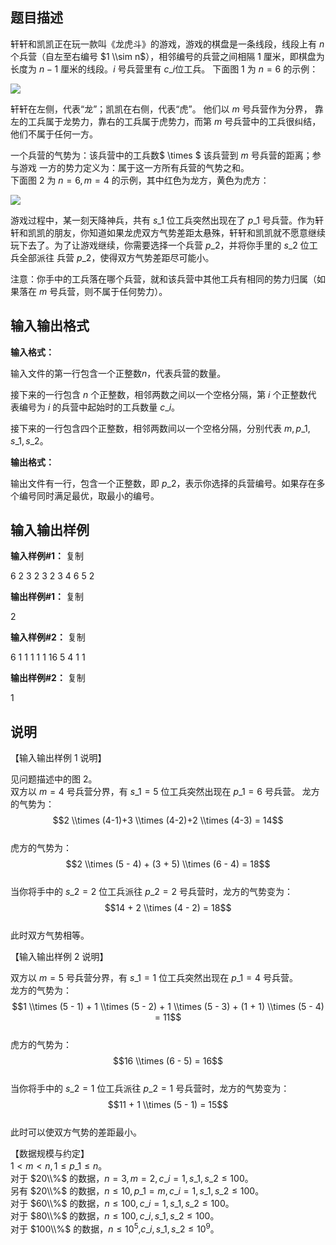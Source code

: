 题目描述
----

轩轩和凯凯正在玩一款叫《龙虎斗》的游戏，游戏的棋盘是一条线段，线段上有 $n$ 个兵营（自左至右编号 $1 \\sim n$），相邻编号的兵营之间相隔 $1$ 厘米，即棋盘为长度为 $n-1$ 厘米的线段。$i$ 号兵营里有 $c\_i$位工兵。 下面图 1 为 $n=6$ 的示例：

![](https://cdn.luogu.org/upload/pic/43224.png)

轩轩在左侧，代表“龙”；凯凯在右侧，代表“虎”。 他们以 $m$ 号兵营作为分界， 靠左的工兵属于龙势力，靠右的工兵属于虎势力，而第 $m$ 号兵营中的工兵很纠结，他们不属于任何一方。

一个兵营的气势为：该兵营中的工兵数$ \\times $ 该兵营到 $m$ 号兵营的距离；参与游戏 一方的势力定义为：属于这一方所有兵营的气势之和。  
下面图 2 为 $n = 6,m = 4$ 的示例，其中红色为龙方，黄色为虎方：

![](https://cdn.luogu.org/upload/pic/43225.png)

游戏过程中，某一刻天降神兵，共有 $s\_1$ 位工兵突然出现在了 $p\_1$ 号兵营。作为轩轩和凯凯的朋友，你知道如果龙虎双方气势差距太悬殊，轩轩和凯凯就不愿意继续玩下去了。为了让游戏继续，你需要选择一个兵营 $p\_2$，并将你手里的 $s\_2$ 位工兵全部派往 兵营 $p\_2$，使得双方气势差距尽可能小。

注意：你手中的工兵落在哪个兵营，就和该兵营中其他工兵有相同的势力归属（如果落在 $m$ 号兵营，则不属于任何势力）。

输入输出格式
------

**输入格式：**  

输入文件的第一行包含一个正整数$n$，代表兵营的数量。

接下来的一行包含 $n$ 个正整数，相邻两数之间以一个空格分隔，第 $i$ 个正整数代 表编号为 $i$ 的兵营中起始时的工兵数量 $c\_i$。

接下来的一行包含四个正整数，相邻两数间以一个空格分隔，分别代表 $m,p\_1,s\_1,s\_2$。

**输出格式：**  

输出文件有一行，包含一个正整数，即 $p\_2$，表示你选择的兵营编号。如果存在多个编号同时满足最优，取最小的编号。

输入输出样例
------

**输入样例#1：** 复制

6 
2 3 2 3 2 3 
4 6 5 2 

**输出样例#1：** 复制

2

**输入样例#2：** 复制

6 
1 1 1 1 1 16 
5 4 1 1

**输出样例#2：** 复制

1

说明
--

【输入输出样例 1 说明】

见问题描述中的图 2。  
双方以 $m=4$ 号兵营分界，有 $s\_1=5$ 位工兵突然出现在 $p\_1=6$ 号兵营。 龙方的气势为：  
$$2 \\times (4-1)+3 \\times (4-2)+2 \\times (4-3) = 14$$  
虎方的气势为：  
$$2 \\times (5 - 4) + (3 + 5) \\times (6 - 4) = 18$$  
当你将手中的 $s\_2 = 2$ 位工兵派往 $p\_2 = 2$ 号兵营时，龙方的气势变为： $$14 + 2 \\times (4 - 2) = 18$$  
此时双方气势相等。

【输入输出样例 2 说明】

双方以 $m = 5$ 号兵营分界，有 $s\_1 = 1$ 位工兵突然出现在 $p\_1 = 4$ 号兵营。  
龙方的气势为：  
$$1 \\times (5 - 1) + 1 \\times (5 - 2) + 1 \\times (5 - 3) + (1 + 1) \\times (5 - 4) = 11$$  
虎方的气势为：  
$$16 \\times (6 - 5) = 16$$  
当你将手中的 $s\_2 = 1$ 位工兵派往 $p\_2 = 1$ 号兵营时，龙方的气势变为：  
$$11 + 1 \\times (5 - 1) = 15$$  
此时可以使双方气势的差距最小。

【数据规模与约定】  
$1 < m < n,1 ≤ p\_1 ≤ n$。  
对于 $20\\%$ 的数据，$n = 3,m = 2, c\_i = 1, s\_1,s\_2 ≤ 100$。  
另有 $20\\%$ 的数据，$n ≤ 10, p\_1 = m, c\_i = 1, s\_1,s\_2 ≤ 100$。  
对于 $60\\%$ 的数据，$n ≤ 100, c\_i = 1, s\_1,s\_2 ≤ 100$。  
对于 $80\\%$ 的数据，$n ≤ 100, c\_i,s\_1,s\_2 ≤ 100$。  
对于 $100\\%$ 的数据，$n≤10^5$,$c\_i,s\_1,s\_2≤10^9$。